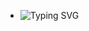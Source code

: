 - ![Typing SVG](https://readme-typing-svg.herokuapp.com/?lines=Hi!+I'm+venomdarshu!)
</p>
<!---
venomdarshu7/venomdarshu7 is a ✨ special ✨ repository because its `README.md` (this file) appears on your GitHub profile.
You can click the Preview link to take a look at your changes.
--->
